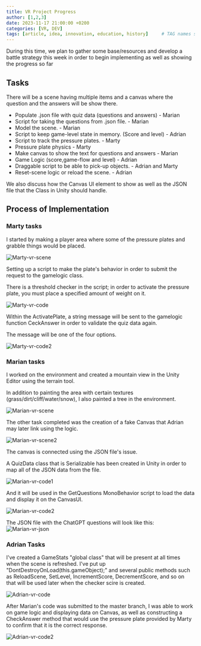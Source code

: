 ```yaml
---
title: VR Project Progress
author: [1,2,3]
date: 2023-11-17 21:00:00 +0200
categories: [VR, DEV]
tags: [article, idea, innovation, education, history]     # TAG names should always be lowercase
---
```


During this time, we plan to gather some base/resources and develop a battle strategy this week in order to begin implementing as well as showing the progress so far

## Tasks
There will be a scene having multiple items and a canvas where the question and the answers will be show there.
- Populate .json file with quiz data (questions and answers) - Marian
- Script for taking the questions from .json file. - Marian
- Model the scene. - Marian
- Script to keep game-level state in memory. (Score and level) - Adrian
- Script to track the pressure plates. - Marty
- Pressure plate physics - Marty
- Make canvas to show the text for questions and answers - Marian
- Game Logic (score,game-flow and level) - Adrian
- Draggable script to be able to pick-up objects. - Adrian and Marty
- Reset-scene logic or reload the scene. - Adrian

We also discuss how the Canvas UI element to show as well as the JSON file that the Class in Unity should handle.

## Process of Implementation
### Marty tasks

I started by making a player area where some of the pressure plates and grabble things would be placed.

![Marty-vr-scene](/assets/img/marty-vr-scene.png)

Setting up a script to make the plate's behavior in order to submit the request to the gamelogic class.

There is a threshold checker in the script; in order to activate the pressure plate, you must place a specified amount of weight on it.

![Marty-vr-code](/assets/img/marty-vr-code.png)

Within the ActivatePlate, a string message will be sent to the gamelogic function CeckAnswer in order to validate the quiz data again.

The message will be one of the four options.

![Marty-vr-code2](/assets/img/marty-vr-code2.png)

### Marian tasks

I worked on the environment and created a mountain view in the Unity Editor using the terrain tool.

In addition to painting the area with certain textures (grass/dirt/cliff/water/snow), I also painted a tree in the environment.

![Marian-vr-scene](/assets/img/Marian-vr-scene.png)

The other task completed was the creation of a fake Canvas that Adrian may later link using the logic.

![Marian-vr-scene2](/assets/img/Marian-vr-scene2.png)

The canvas is connected using the JSON file's issue.

A QuizData class that is Serializable has been created in Unity in order to map all of the JSON data from the file.

![Marian-vr-code1](/assets/img/marian-vr-code1.png)

And it will be used in the GetQuestions MonoBehavior script to load the data and display it on the CanvasUI.

![Marian-vr-code2](/assets/img/marian-vr-code2.png)

The JSON file with the ChatGPT questions will look like this:
![Marian-vr-json](/assets/img/marian-vr-json.png)

### Adrian Tasks

I've created a GameStats "global class" that will be present at all times when the scene is refreshed.
I've put up "DontDestroyOnLoad(this.gameObject);" and several public methods such as ReloadScene, SetLevel, IncrementScore, DecrementScore, and so on that will be used later when the checker scire is created.

![Adrian-vr-code](/assets/img/Adrian-vr-code.png)

After Marian's code was submitted to the master branch, I was able to work on game logic and displaying data on Canvas, as well as constructing a CheckAnswer method that would use the pressure plate provided by Marty to confirm that it is the correct response.

![Adrian-vr-code2](/assets/img/Adrian-vr-code2.png)